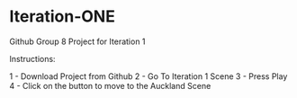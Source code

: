 # Iteration-ONE

Github Group 8 Project for Iteration 1

Instructions:

1 - Download Project from Github
2 - Go To Iteration 1 Scene
3 - Press Play
4 - Click on the button to move to the Auckland Scene

